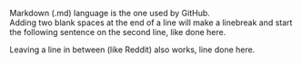 Markdown (.md) language is the one used by GitHub.  
Adding two blank spaces at the end of a line will make a linebreak and start the following sentence on the second line, like done here.

Leaving a line in between (like Reddit) also works, line done here.

